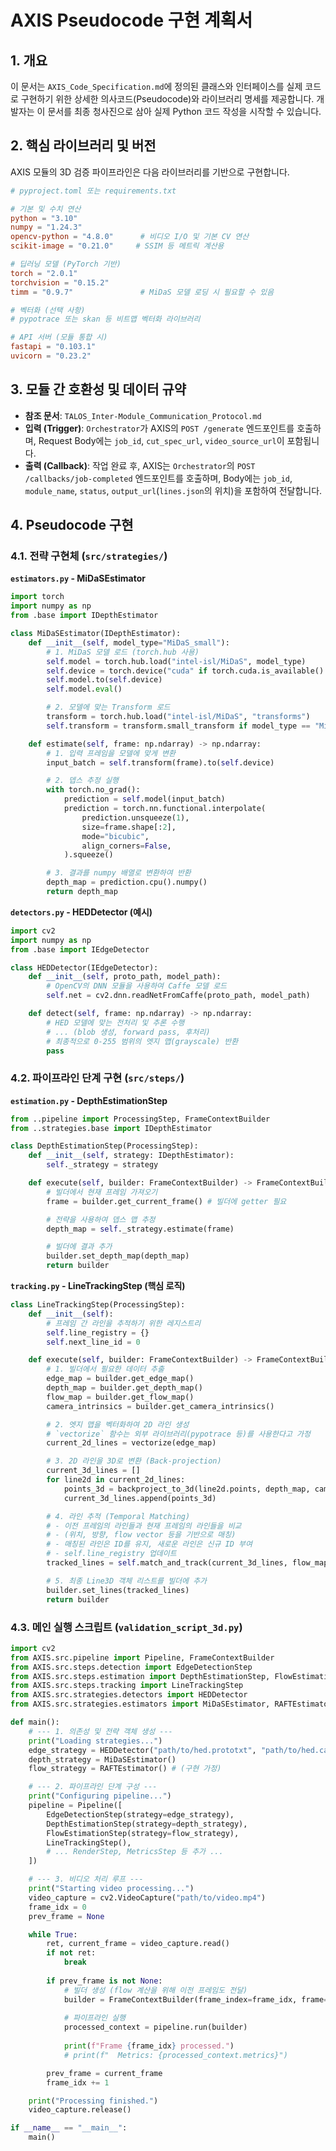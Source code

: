 # AXIS Pseudocode 구현 계획서

## 1. 개요

이 문서는 `AXIS_Code_Specification.md`에 정의된 클래스와 인터페이스를 실제 코드로 구현하기 위한 상세한 의사코드(Pseudocode)와 라이브러리 명세를 제공합니다. 개발자는 이 문서를 최종 청사진으로 삼아 실제 Python 코드 작성을 시작할 수 있습니다.

## 2. 핵심 라이브러리 및 버전

AXIS 모듈의 3D 검증 파이프라인은 다음 라이브러리를 기반으로 구현합니다.

```toml
# pyproject.toml 또는 requirements.txt

# 기본 및 수치 연산
python = "3.10"
numpy = "1.24.3"
opencv-python = "4.8.0"      # 비디오 I/O 및 기본 CV 연산
scikit-image = "0.21.0"     # SSIM 등 메트릭 계산용

# 딥러닝 모델 (PyTorch 기반)
torch = "2.0.1"
torchvision = "0.15.2"
timm = "0.9.7"               # MiDaS 모델 로딩 시 필요할 수 있음

# 벡터화 (선택 사항)
# pypotrace 또는 skan 등 비트맵 벡터화 라이브러리

# API 서버 (모듈 통합 시)
fastapi = "0.103.1"
uvicorn = "0.23.2"
```

## 3. 모듈 간 호환성 및 데이터 규약

- **참조 문서**: `TALOS_Inter-Module_Communication_Protocol.md`
- **입력 (Trigger)**: `Orchestrator`가 AXIS의 `POST /generate` 엔드포인트를 호출하며, Request Body에는 `job_id`, `cut_spec_url`, `video_source_url`이 포함됩니다.
- **출력 (Callback)**: 작업 완료 후, AXIS는 `Orchestrator`의 `POST /callbacks/job-completed` 엔드포인트를 호출하며, Body에는 `job_id`, `module_name`, `status`, `output_url`(`lines.json`의 위치)을 포함하여 전달합니다.

## 4. Pseudocode 구현

### 4.1. 전략 구현체 (`src/strategies/`)

**`estimators.py` - MiDaSEstimator**
```python
import torch
import numpy as np
from .base import IDepthEstimator

class MiDaSEstimator(IDepthEstimator):
    def __init__(self, model_type="MiDaS_small"):
        # 1. MiDaS 모델 로드 (torch.hub 사용)
        self.model = torch.hub.load("intel-isl/MiDaS", model_type)
        self.device = torch.device("cuda" if torch.cuda.is_available() else "cpu")
        self.model.to(self.device)
        self.model.eval()

        # 2. 모델에 맞는 Transform 로드
        transform = torch.hub.load("intel-isl/MiDaS", "transforms")
        self.transform = transform.small_transform if model_type == "MiDaS_small" else transform.dpt_transform

    def estimate(self, frame: np.ndarray) -> np.ndarray:
        # 1. 입력 프레임을 모델에 맞게 변환
        input_batch = self.transform(frame).to(self.device)

        # 2. 뎁스 추정 실행
        with torch.no_grad():
            prediction = self.model(input_batch)
            prediction = torch.nn.functional.interpolate(
                prediction.unsqueeze(1),
                size=frame.shape[:2],
                mode="bicubic",
                align_corners=False,
            ).squeeze()

        # 3. 결과를 numpy 배열로 변환하여 반환
        depth_map = prediction.cpu().numpy()
        return depth_map
```

**`detectors.py` - HEDDetector (예시)**
```python
import cv2
import numpy as np
from .base import IEdgeDetector

class HEDDetector(IEdgeDetector):
    def __init__(self, proto_path, model_path):
        # OpenCV의 DNN 모듈을 사용하여 Caffe 모델 로드
        self.net = cv2.dnn.readNetFromCaffe(proto_path, model_path)

    def detect(self, frame: np.ndarray) -> np.ndarray:
        # HED 모델에 맞는 전처리 및 추론 수행
        # ... (blob 생성, forward pass, 후처리)
        # 최종적으로 0-255 범위의 엣지 맵(grayscale) 반환
        pass
```

### 4.2. 파이프라인 단계 구현 (`src/steps/`)

**`estimation.py` - DepthEstimationStep**
```python
from ..pipeline import ProcessingStep, FrameContextBuilder
from ..strategies.base import IDepthEstimator

class DepthEstimationStep(ProcessingStep):
    def __init__(self, strategy: IDepthEstimator):
        self._strategy = strategy

    def execute(self, builder: FrameContextBuilder) -> FrameContextBuilder:
        # 빌더에서 현재 프레임 가져오기
        frame = builder.get_current_frame() # 빌더에 getter 필요

        # 전략을 사용하여 뎁스 맵 추정
        depth_map = self._strategy.estimate(frame)

        # 빌더에 결과 추가
        builder.set_depth_map(depth_map)
        return builder
```

**`tracking.py` - LineTrackingStep (핵심 로직)**
```python
class LineTrackingStep(ProcessingStep):
    def __init__(self):
        # 프레임 간 라인을 추적하기 위한 레지스트리
        self.line_registry = {}
        self.next_line_id = 0

    def execute(self, builder: FrameContextBuilder) -> FrameContextBuilder:
        # 1. 빌더에서 필요한 데이터 추출
        edge_map = builder.get_edge_map()
        depth_map = builder.get_depth_map()
        flow_map = builder.get_flow_map()
        camera_intrinsics = builder.get_camera_intrinsics()

        # 2. 엣지 맵을 벡터화하여 2D 라인 생성
        # `vectorize` 함수는 외부 라이브러리(pypotrace 등)를 사용한다고 가정
        current_2d_lines = vectorize(edge_map)

        # 3. 2D 라인을 3D로 변환 (Back-projection)
        current_3d_lines = []
        for line2d in current_2d_lines:
            points_3d = backproject_to_3d(line2d.points, depth_map, camera_intrinsics)
            current_3d_lines.append(points_3d)

        # 4. 라인 추적 (Temporal Matching)
        # - 이전 프레임의 라인들과 현재 프레임의 라인들을 비교
        # - (위치, 방향, flow vector 등을 기반으로 매칭)
        # - 매칭된 라인은 ID를 유지, 새로운 라인은 신규 ID 부여
        # - self.line_registry 업데이트
        tracked_lines = self.match_and_track(current_3d_lines, flow_map)

        # 5. 최종 Line3D 객체 리스트를 빌더에 추가
        builder.set_lines(tracked_lines)
        return builder
```

### 4.3. 메인 실행 스크립트 (`validation_script_3d.py`)

```python
import cv2
from AXIS.src.pipeline import Pipeline, FrameContextBuilder
from AXIS.src.steps.detection import EdgeDetectionStep
from AXIS.src.steps.estimation import DepthEstimationStep, FlowEstimationStep
from AXIS.src.steps.tracking import LineTrackingStep
from AXIS.src.strategies.detectors import HEDDetector
from AXIS.src.strategies.estimators import MiDaSEstimator, RAFTEstimator

def main():
    # --- 1. 의존성 및 전략 객체 생성 ---
    print("Loading strategies...")
    edge_strategy = HEDDetector("path/to/hed.prototxt", "path/to/hed.caffemodel")
    depth_strategy = MiDaSEstimator()
    flow_strategy = RAFTEstimator() # (구현 가정)

    # --- 2. 파이프라인 단계 구성 ---
    print("Configuring pipeline...")
    pipeline = Pipeline([
        EdgeDetectionStep(strategy=edge_strategy),
        DepthEstimationStep(strategy=depth_strategy),
        FlowEstimationStep(strategy=flow_strategy),
        LineTrackingStep(),
        # ... RenderStep, MetricsStep 등 추가 ...
    ])

    # --- 3. 비디오 처리 루프 ---
    print("Starting video processing...")
    video_capture = cv2.VideoCapture("path/to/video.mp4")
    frame_idx = 0
    prev_frame = None

    while True:
        ret, current_frame = video_capture.read()
        if not ret:
            break
        
        if prev_frame is not None:
            # 빌더 생성 (flow 계산을 위해 이전 프레임도 전달)
            builder = FrameContextBuilder(frame_index=frame_idx, frame=current_frame, prev_frame=prev_frame)
            
            # 파이프라인 실행
            processed_context = pipeline.run(builder)
            
            print(f"Frame {frame_idx} processed.")
            # print(f"  Metrics: {processed_context.metrics}")

        prev_frame = current_frame
        frame_idx += 1

    print("Processing finished.")
    video_capture.release()

if __name__ == "__main__":
    main()

```
